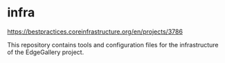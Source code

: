 # infra

https://bestpractices.coreinfrastructure.org/en/projects/3786

This repository contains tools and configuration files for the infrastructure of the EdgeGallery project.
